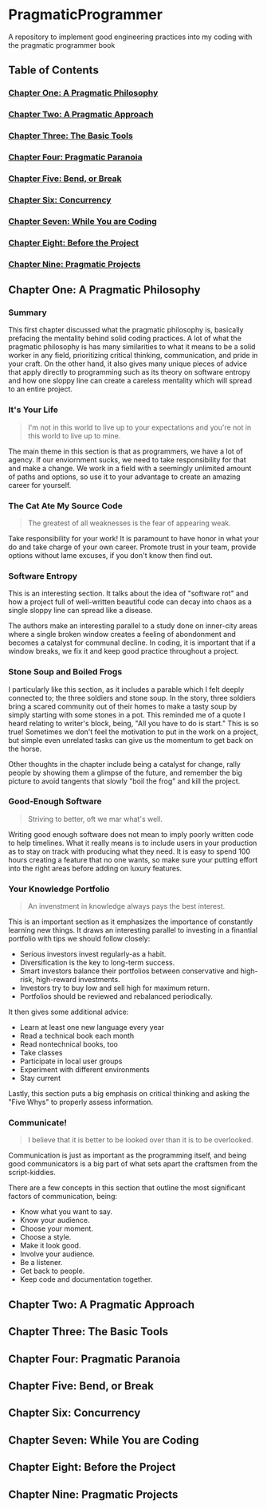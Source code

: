 # PragmaticProgrammer

A repository to implement good engineering practices into my coding with the pragmatic programmer book

## Table of Contents

### [Chapter One: A Pragmatic Philosophy](https://github.com/dmkaner/PragmaticProgrammer#chapter-one-a-pragmatic-philosophy)

### [Chapter Two: A Pragmatic Approach](https://github.com/dmkaner/PragmaticProgrammer#chapter-two-a-pragmatic-approach)

### [Chapter Three: The Basic Tools](https://github.com/dmkaner/PragmaticProgrammer#chapter-three-the-basic-tools)

### [Chapter Four: Pragmatic Paranoia](https://github.com/dmkaner/PragmaticProgrammer#chapter-four-pragmatic-paranoia)

### [Chapter Five: Bend, or Break](https://github.com/dmkaner/PragmaticProgrammer#chapter-five-bend-or-break)

### [Chapter Six: Concurrency](https://github.com/dmkaner/PragmaticProgrammer#chapter-six-concurrency)

### [Chapter Seven: While You are Coding](https://github.com/dmkaner/PragmaticProgrammer#chapter-seven-while-you-are-coding)

### [Chapter Eight: Before the Project](https://github.com/dmkaner/PragmaticProgrammer#chapter-eight-before-the-project)

### [Chapter Nine: Pragmatic Projects](https://github.com/dmkaner/PragmaticProgrammer#chapter-nine-pragmatic-projects)



## Chapter One: A Pragmatic Philosophy

### Summary
This first chapter discussed what the pragmatic philosophy is, basically prefacing the mentality behind solid coding practices. A lot of what the pragmatic philosophy is has many similarities to what it means to be a solid worker in any field, prioritizing critical thinking, communication, and pride in your craft. On the other hand, it also gives many unique pieces of advice that apply directly to programming such as its theory on software entropy and how one sloppy line can create a careless mentality which will spread to an entire project. 

### It's Your Life
> I'm not in this world to live up to your expectations and you're not in this world to live up to mine.

The main theme in this section is that as programmers, we have a lot of agency. If our enviornment sucks, we need to take responsibility for that and make a change. We work in a field with a seemingly unlimited amount of paths and options, so use it to your advantage to create an amazing career for yourself.

### The Cat Ate My Source Code
> The greatest of all weaknesses is the fear of appearing weak.

Take responsibility for your work! It is paramount to have honor in what your do and take charge of your own career. Promote trust in your team, provide options without lame excuses, if you don't know then find out.

### Software Entropy
This is an interesting section. It talks about the idea of "software rot" and how a project full of well-written beautiful code can decay into chaos as a single sloppy line can spread like a disease. 

The authors make an interesting parallel to a study done on inner-city areas where a single broken window creates a feeling of abondonment and becomes a catalyst for communal decline. In coding, it is important that if a window breaks, we fix it and keep good practice throughout a project.

### Stone Soup and Boiled Frogs
I particularly like this section, as it includes a parable which I felt deeply connected to; the three soldiers and stone soup. In the story, three soldiers bring a scared community out of their homes to make a tasty soup by simply starting with some stones in a pot. This reminded me of a quote I heard relating to writer's block, being, "All you have to do is start." This is so true! Sometimes we don't feel the motivation to put in the work on a project, but simple even unrelated tasks can give us the momentum to get back on the horse.

Other thoughts in the chapter include being a catalyst for change, rally people by showing them a glimpse of the future, and remember the big picture to avoid tangents that slowly "boil the frog" and kill the project. 

### Good-Enough Software
> Striving to better, oft we mar what's well.

Writing good enough software does not mean to imply poorly written code to help timelines. What it really means is to include users in your production as to stay on track with producing what they need. It is easy to spend 100 hours creating a feature that no one wants, so make sure your putting effort into the right areas before adding on luxury features. 

### Your Knowledge Portfolio
> An invenstment in knowledge always pays the best interest. 

This is an important section as it emphasizes the importance of constantly learning new things. It draws an interesting parallel to investing in a finantial portfolio with tips we should follow closely:
- Serious investors invest regularly-as a habit.
- Diversification is the key to long-term success.
- Smart investors balance their portfolios between conservative and high-risk, high-reward investments.
- Investors try to buy low and sell high for maximum return.
- Portfolios should be reviewed and rebalanced periodically.

It then gives some additional advice:
- Learn at least one new language every year
- Read a technical book each month
- Read nontechnical books, too
- Take classes
- Participate in local user groups
- Experiment with different environments
- Stay current

Lastly, this section puts a big emphasis on critical thinking and asking the "Five Whys" to properly assess information. 

### Communicate!
> I believe that it is better to be looked over than it is to be overlooked.

Communication is just as important as the programming itself, and being good communicators is a big part of what sets apart the craftsmen from the script-kiddies.

There are a few concepts in this section that outline the most significant factors of communication, being:
- Know what you want to say.
- Know your audience. 
- Choose your moment. 
- Choose a style.
- Make it look good.
- Involve your audience.
- Be a listener.
- Get back to people.
- Keep code and documentation together.



## Chapter Two: A Pragmatic Approach

## Chapter Three: The Basic Tools

## Chapter Four: Pragmatic Paranoia

## Chapter Five: Bend, or Break

## Chapter Six: Concurrency

## Chapter Seven: While You are Coding

## Chapter Eight: Before the Project

## Chapter Nine: Pragmatic Projects
